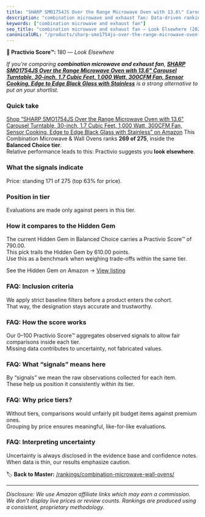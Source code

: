 ```yaml
---
title: "SHARP SMO1754JS Over the Range Microwave Oven with 13.6\" Carousel Turntable, 30-inch, 1.7 Cubic Feet, 1,000 Watt, 300CFM Fan, Sensor Cooking, Edge to Edge Black Glass with Stainless"
description: "combination microwave and exhaust fan: Data-driven ranking using the Practivio Score™. Positioned by quality, value, demand, findability, momentum."
keywords: ["combination microwave and exhaust fan"]
seo_title: "combination microwave and exhaust fan — Look Elsewhere (2025)"
canonicalURL: "/products/sharp-smo1754js-over-the-range-microwave-oven-with-136-carousel-turntable-30-inch-17-cubic-feet-1000-watt-300cfm-fan-sensor-cooking-edge-to-edge-black-glass-with-stainless-B0CQPJNC3H/"
---
```


**🚫 Practivio Score™:** 180 — _Look Elsewhere_


*If you're comparing **combination microwave and exhaust fan**, **[SHARP SMO1754JS Over the Range Microwave Oven with 13.6" Carousel Turntable, 30-inch, 1.7 Cubic Feet, 1,000 Watt, 300CFM Fan, Sensor Cooking, Edge to Edge Black Glass with Stainless](https://www.amazon.com/dp/B0CQPJNC3H?tag=practivio-20)** is a strong alternative to put on your shortlist.*
### Quick take
[Shop “SHARP SMO1754JS Over the Range Microwave Oven with 13.6" Carousel Turntable, 30-inch, 1.7 Cubic Feet, 1,000 Watt, 300CFM Fan, Sensor Cooking, Edge to Edge Black Glass with Stainless” on Amazon](https://www.amazon.com/dp/B0CQPJNC3H?tag=practivio-20)
This Combination Microwave & Wall Ovens ranks **269 of 275**, inside the **Balanced Choice tier**.  
Relative performance leads to this: Practivio suggests you **look elsewhere**.

### What the signals indicate
Price: standing 171 of 275 (top 63% for price).  

### Position in tier
Evaluations are made only against peers in this tier.

### How it compares to the Hidden Gem
The current Hidden Gem in Balanced Choice carries a Practivio Score™ of 790.00.  
This pick trails the Hidden Gem by 610.00 points.  
Use this as a benchmark when weighing trade-offs within the same tier.  

See the Hidden Gem on Amazon → [View listing](https://www.amazon.com/dp/B07JYNPTX3?tag=practivio-20)

### FAQ: Inclusion criteria
We apply strict baseline filters before a product enters the cohort.  
That way, the designation stays accurate and trustworthy.

### FAQ: How the score works
Our 0–100 Practivio Score™ aggregates observed signals to allow fair comparisons inside each tier.  
Missing data contributes to uncertainty, not fabricated values.

### FAQ: What “signals” means here
By “signals” we mean the raw observations collected for each item.  
These help us position it consistently within its tier.

### FAQ: Why price tiers?
Without tiers, comparisons would unfairly pit budget items against premium ones.  
Grouping by price ensures meaningful, like-for-like evaluations.

### FAQ: Interpreting uncertainty
Uncertainty is always disclosed in the evidence base and confidence notes.  
When data is thin, our results emphasize caution.


🏷️ **Back to Master:** [/rankings/combination-microwave-wall-ovens/](/rankings/combination-microwave-wall-ovens/)

---
_Disclosure: We use Amazon affiliate links which may earn a commission. We don’t display live prices or review counts. Rankings are produced using a consistent, proprietary methodology._

